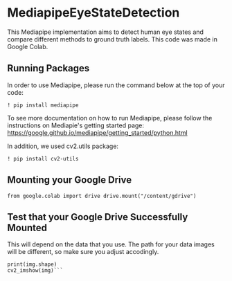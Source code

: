 # MediapipeEyeStateDetection
This Mediapipe implementation aims to detect human eye states and compare different methods to ground truth labels. This code was made in Google Colab.


## Running Packages
In order to use Mediapipe, please run the command below at the top of your code: 

`! pip install mediapipe`

To see more documentation on how to run Mediapipe, please follow the instructions on Mediapie's getting started page: 
https://google.github.io/mediapipe/getting_started/python.html

In addition, we used cv2.utils package: 

`! pip install cv2-utils`

## Mounting your Google Drive

`from google.colab import drive
drive.mount("/content/gdrive")`

## Test that your Google Drive Successfully Mounted 
This will depend on the data that you use. The path for your data images will be different, so make sure you adjust accodingly. 

```img = cv2.imread("/content/gdrive/MyDrive/final_project/images/sample/01000.jpg")
print(img.shape)
cv2_imshow(img)```
